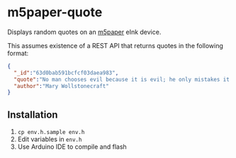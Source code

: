 # m5paper-quote

Displays random quotes on an [m5paper](https://shop.m5stack.com/products/m5paper-esp32-development-kit-v1-1-960x540-4-7-eink-display-235-ppi) eInk device.

This assumes existence of a REST API that returns quotes in the following format:

```json
{
  "_id":"63d0bab591bcfcf03daea983",
  "quote":"No man chooses evil because it is evil; he only mistakes it for happiness, the good he seeks.",
  "author":"Mary Wollstonecraft"
}
```

## Installation

1. `cp env.h.sample env.h`
2. Edit variables in `env.h`
3. Use Arduino IDE to compile and flash

